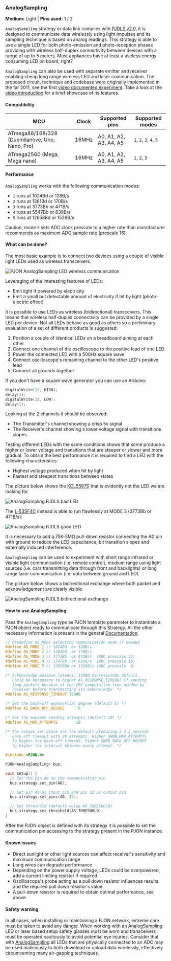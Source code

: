 ### AnalogSampling

**Medium:** Light |
**Pins used:** 1 / 2

`AnalogSampling` strategy or data link complies with [PJDLS v2.0](/src/strategies/AnalogSampling/specification/PJDLS-specification-v2.0.md), it is designed to communicate data wirelessly using light impulses and its sampling technique is based on analog readings. This strategy is able to use a single LED for both photo-emission and photo-reception phases providing with wireless half-duplex connectivity between devices with a range of up to 5 meters. Most appliances have at least a useless energy consuming LED on board, right?

`AnalogSampling` can also be used with separate emitter and receiver enabling cheap long range wireless LED and laser communication. The proposed circuit, technique and codebase were originally implemented in the far 2011, see the first [video documented experiment](https://www.youtube.com/watch?v=-Ul2j6ixbmE). Take a look at the [video introduction](https://www.youtube.com/watch?v=yIncPe8OPpg) for a brief showcase of its features.

#### Compatibility
| MCU              | Clock | Supported pins   | Supported modes |
| ---------------- |------ | ---------------- | --------------- |
| ATmega88/168/328 (Duemilanove, Uno, Nano, Pro) | 16MHz | A0, A1, A2, A3, A4, A5 | `1`, `2`, `3`, `4`, `5` |
| ATmega2560 (Mega, Mega nano) | 16MHz | A0, A1, A2, A3, A4, A5 | `1`, `2`, `3` |

#### Performance
`AnalogSampling` works with the following communication modes:
- `1` runs at 1024Bd or 128B/s
- `2` runs at 1361Bd or 170B/s
- `3` runs at 3773Bb or 471B/s
- `4` runs at 5547Bb or 639B/s
- `5` runs at 12658Bd or 1528B/s

Caution, mode `5` sets ADC clock prescale to a higher rate than manufacturer recommends as maximum ADC sample rate (prescale 16).

#### What can be done?
The most basic example is to connect two devices using a couple of visible light LEDs used as wireless transceivers.

![PJON AnalogSampling LED wireless communication](http://www.pjon.org/assets/images/PJON-AnalogSampling-half-duplex-led-communication.png)

Leveraging of the interesting features of LEDs:
- Emit light if powered by electricity
- Emit a small but detectable amount of electricity if hit by light (photo-electric effect)

It is possible to use LEDs as wireless (bidirectional) transceivers. This means that wireless half-duplex connectivity can be provided by a single LED per device. Not all LEDs behave as good as others so a preliminary evaluation of a set of different products is suggested:

1. Position a couple of identical LEDs on a breadboard aiming at each other
2. Connect one channel of the oscilloscope to the positive lead of one LED
3. Power the connected LED with a 500Hz square wave
4. Connect oscilloscope's remaining channel to the other LED's positive lead
5. Connect all grounds together

If you don't have a square wave generator you can use an Arduino:
```cpp
digitalWrite(12, HIGH);
delay(1);
digitalWrite(12, LOW);
delay(1);
```

Looking at the 2 channels it should be observed:

- The Transmitter's channel showing a crisp 5v signal
- The Receiver's channel showing a lower voltage signal with transitions slopes

Testing different LEDs with the same conditions shows that some produce a higher or lower voltage and transitions that are steeper or slower and more gradual. To obtain the best performance it is required to find a LED with the following characteristics:
- Highest voltage produced when hit by light
- Fastest and steepest transitions between states

The picture below shows the [KCL5587S](https://datasheet.octopart.com/KCL5587S-Kodenshi-datasheet-62058055.pdf) that is evidently not the LED we are looking for.

![AnalogSampling PJDLS bad LED](images/AnalogSampling_PJDLS_Bad_LED.jpg)

The [L-53SF4C](https://www.rapidonline.com/pdf/55-9204_v1.pdf) instead is able to run flawlessly at MODE 3 (3773Bb or 471B/s):

![AnalogSampling PJDLS good LED](images/AnalogSampling_PJDLS_Good_LED.jpg)

It is necessary to add a 75K-5MΩ pull-down resistor connecting the A0 pin with ground to reduce the LED capacitance, bit transition slopes and externally induced interference.

`AnalogSampling` can be used to experiment with short range infrared or visible light communication (i.e. remote control), medium range using light sources (i.e. cars transmitting data through front and backlights) or long range laser communication (i.e. data between ground and LEO).  

The picture below shows a bidirectional exchange where both packet and acknowledgement are clearly visible:

![AnalogSampling PJDLS bidirectional exchange](images/AnalogSampling_PJDLS_LED_Transceiver.jpg)

#### How to use AnalogSampling
Pass the `AnalogSampling` type as PJON template parameter to instantiate a PJON object ready to communicate through this Strategy. All the other necessary information is present in the general [Documentation](/documentation).
```cpp  
// Predefine AS_MODE selecting communication mode if needed
#define AS_MODE 1 // 1024Bd  or 128B/s
#define AS_MODE 2 // 1361Bd  or 170B/s
#define AS_MODE 3 // 3773Bb  or 471B/s  (ADC prescale 32)
#define AS_MODE 4 // 5547Bb  or 639B/s  (ADC prescale 16)
#define AS_MODE 5 // 12658Bd or 1528B/s (ADC prescale  8)

/* Acknowledge maximum latency, 15000 microseconds default.
   Could be necessary to higher AS_RESPONSE_TIMEOUT if sending
   long packets because of the CRC computation time needed by
   receiver before transmitting its acknowledge  */
#define AS_RESPONSE_TIMEOUT 15000

/* Set the back-off exponential degree (default 5) */
#define AS_BACK_OFF_DEGREE      5

/* Set the maximum sending attempts (default 10) */
#define AS_MAX_ATTEMPTS        10

/* The values set above are the default producing a 3.2 seconds
   back-off timeout with 20 attempts. Higher SWBB_MAX_ATTEMPTS
   to higher the back-off timeout, higher SWBB_BACK_OFF_DEGREE
   to higher the interval between every attempt. */

#include <PJON.h>

PJON<AnalogSampling> bus;

void setup() {
  // Set the pin A0 as the communication pin
  bus.strategy.set_pin(A0);

  // Set pin A0 as input pin and pin 12 as output pin
  bus.strategy.set_pins(A0, 12);

  // Set threshold (default value AS_THRESHOLD)
  bus.strategy.set_threshold(AS_THRESHOLD);
}
```
After the PJON object is defined with its strategy it is possible to set the communication pin accessing to the strategy present in the PJON instance.

#### Known issues
- Direct sunlight or other light sources can affect receiver's sensitivity and maximum communication range
- Long wires can degrade performance
- Depending on the power supply voltage, LEDs could be overpowered, add a current limiting resistor if required
- Oscilloscope's probe acting as a pull down resistor influences results and the required pull down resistor's value
- A pull-down resistor is required to obtain optimal performance, see above

#### Safety warning
In all cases, when installing or maintaining a PJON network, extreme care must be taken to avoid any danger. When working with an [AnalogSampling](/src/strategies/AnalogSampling) LED or laser based setup safety glasses must be worn and transceivers must be operated cautiously to avoid potential eye injuries. Consider that with [AnalogSampling](/src/strategies/AnalogSampling) all LEDs that are physically connected to an ADC may be used maliciously to both download or upload data wirelessly, effectively circumventing many air-gapping techniques.   
